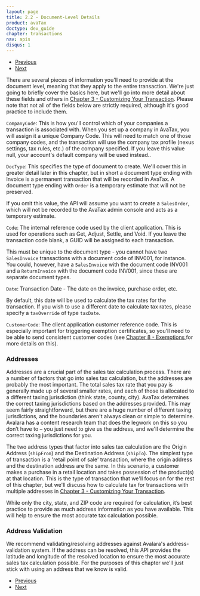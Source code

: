 ```yaml
---
layout: page
title: 2.2 - Document-Level Details
product: avaTax
doctype: dev_guide
chapter: transactions
nav: apis
disqus: 1
---
```

<ul class="pager">
  <li class="previous"><a href="/avatax/dev-guide/transactions/simple-transaction/"><i class="glyphicon glyphicon-chevron-left"></i>Previous</a></li>
  <li class="next"><a href="/avatax/dev-guide/transactions/line-items/">Next<i class="glyphicon glyphicon-chevron-right"></i></a></li>
</ul>
There are several pieces of information you'll need to provide at the document level, meaning that they apply to the entire transaction. We're just going to briefly cover the basics here, but we'll go into more detail about these fields and others in <a class="dev-guide-link" href="/avatax/dev-guide/transactions/customizing-your-transaction/">Chapter 3 - Customizing Your Transaction</a>. Please note that not all of the fields below are strictly required, although it's good practice to include them.

<code>CompanyCode</code>: This is how you'll control which of your companies a transaction is associated with. When you set up a company in AvaTax, you will assign it a unique Company Code. This will need to match one of those company codes, and the transaction will use the company tax profile (nexus settings, tax rules, etc.) of the company specified. If you leave this value null, your account's default company will be used instead..

<code>DocType</code>: This specifies the type of document to create. We'll cover this in greater detail later in this chapter, but in short a document type ending with Invoice is a permanent transaction that will be recorded in AvaTax. A document type ending with <code>Order</code> is a temporary estimate that will not be preserved. 

If you omit this value, the API will assume you want to create a <code>SalesOrder</code>, which will not be recorded to the AvaTax admin console and acts as a temporary estimate.

<code>Code</code>: The internal reference code used by the client application. This is used for operations such as Get, Adjust, Settle, and Void. If you leave the transaction code blank, a GUID will be assigned to each transaction.

This must be unique to the document type - you cannot have two <code>SalesInvoice</code> transactions with a document code of INV001, for instance. You could, however, have a <code>SalesInvoice</code> with the document code INV001 and a <code>ReturnInvoice</code> with the document code INV001, since these are separate document types.

<code>Date</code>: Transaction Date - The date on the invoice, purchase order, etc.

By default, this date will be used to calculate the tax rates for the transaction. If you wish to use a different date to calculate tax rates, please specify a <code>taxOverride</code> of type <code>taxDate</code>.

<code>CustomerCode</code>: The client application customer reference code. This is especially important for triggering exemption certificates, so you'll need to be able to send consistent customer codes (see <a class="dev-guide-link" href="/avatax/dev-guide/exemptions/">Chapter 8 - Exemptions </a>for more details on this).

<h3>Addresses</h3>
Addresses are a crucial part of the sales tax calculation process. There are a number of factors that go into sales tax calculation, but the addresses are probably the most important. The total sales tax rate that you pay is generally made up of several smaller rates, and each of those is allocated to a different taxing jurisdiction (think state, county, city). AvaTax determines the correct taxing jurisdictions based on the addresses provided. This may seem fairly straightforward, but there are a huge number of different taxing jurisdictions, and the boundaries aren't always clean or simple to determine. Avalara has a content research team that does the legwork on this so you don’t have to – you just need to give us the address, and we'll determine the correct taxing jurisdictions for you.

The two address types that factor into sales tax calculation are the Origin Address (<code>shipFrom</code>) and the Destination Address (<code>shipTo</code>). The simplest type of transaction is a 'retail point of sale' transaction, where the origin address and the destination address are the same. In this scenario, a customer makes a purchase in a retail location and takes possession of the product(s) at that location. This is the type of transaction that we'll focus on for the rest of this chapter, but we'll discuss how to calculate tax for transactions with multiple addresses in <a class="dev-guide-link" href="/avatax/dev-guide/transactions/customizing-your-transaction/">Chapter 3 - Customizing Your Transaction</a>.

While only the city, state, and ZIP code are required for calculation, it’s best practice to provide as much address information as you have available. This will help to ensure the most accurate tax calculation possible. 

<h3>Address Validation</h3>
We recommend validating/resolving addresses against Avalara's address-validation system. If the address can be resolved, this API provides the latitude and longitude of the resolved location to ensure the most accurate sales tax calculation possible. For the purposes of this chapter we'll just stick with using an address that we know is valid.

<ul class="pager">
  <li class="previous"><a href="/avatax/dev-guide/transactions/simple-transaction/"><i class="glyphicon glyphicon-chevron-left"></i>Previous</a></li>
  <li class="next"><a href="/avatax/dev-guide/transactions/line-items/">Next<i class="glyphicon glyphicon-chevron-right"></i></a></li>
</ul>